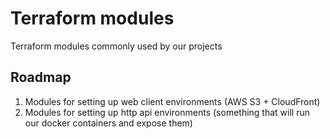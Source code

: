 # Terraform modules

Terraform modules commonly used by our projects

## Roadmap

1. Modules for setting up web client environments (AWS S3 + CloudFront)
2. Modules for setting up http api environments (something that will run our docker containers and expose them)
